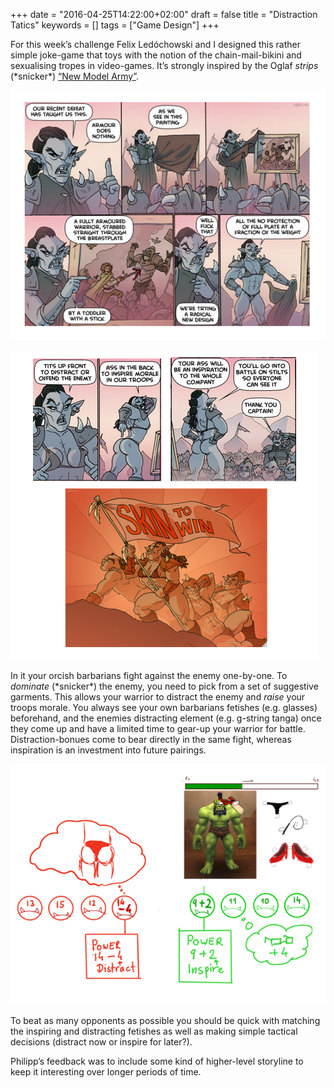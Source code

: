 +++
date = "2016-04-25T14:22:00+02:00"
draft = false
title = "Distraction Tatics"
keywords = []
tags = ["Game Design"]
+++

For this week’s challenge Felix Ledóchowski and I designed this rather simple joke-game that toys with the notion of the chain-mail-bikini and sexualising tropes in video-games. It’s strongly inspired by the Oglaf _strips_ (\*snicker\*) [“New Model Army”](http://oglaf.com/newmodelarmy/).

![](/media/distraction_tactics/fetish_orcs-1.png)

<!--more-->

![](/media/distraction_tactics/fetish_orcs-2.png)

In it your orcish barbarians fight against the enemy one-by-one. To _dominate_ (\*snicker\*) the enemy, you need to pick from a set of suggestive garments. This allows your warrior to distract the enemy and _raise_ your troops morale. You always see your own barbarians fetishes (e.g. glasses) beforehand, and the enemies distracting element (e.g. g-string tanga) once they come up and have a limited time to gear-up your warrior for battle. Distraction-bonues come to bear directly in the same fight, whereas inspiration is an
investment into future pairings.

![](/media/distraction_tactics/fetish_orcs-3.png)

To beat as many opponents as possible you should be quick with matching the inspiring and distracting fetishes as well as making simple tactical decisions (distract now or inspire for later?).

Philipp’s feedback was to include some kind of higher-level storyline to keep it interesting over longer periods of time.
